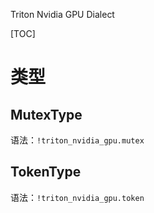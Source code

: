 Triton Nvidia GPU Dialect

[TOC]

# 类型

## MutexType

语法：`!triton_nvidia_gpu.mutex`


## TokenType

语法：`!triton_nvidia_gpu.token`


